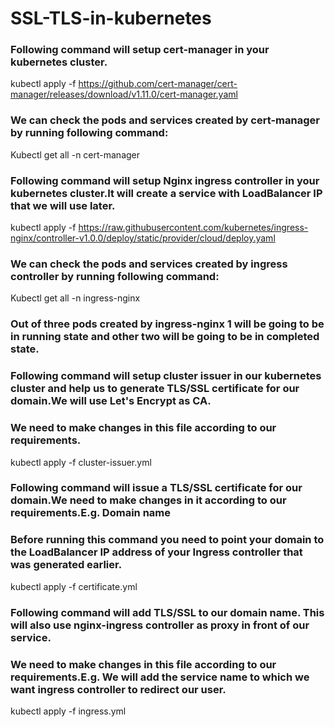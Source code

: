 # SSL-TLS-in-kubernetes

### Following command will setup cert-manager in your kubernetes cluster.

kubectl apply -f https://github.com/cert-manager/cert-manager/releases/download/v1.11.0/cert-manager.yaml
### We can check the pods and services created by cert-manager by running following command:
Kubectl get all -n cert-manager       


### Following command will setup Nginx ingress controller in your kubernetes cluster.It will create a service with LoadBalancer IP that we will use later.
  
kubectl apply -f https://raw.githubusercontent.com/kubernetes/ingress-nginx/controller-v1.0.0/deploy/static/provider/cloud/deploy.yaml

### We can check the pods and services created by ingress controller by running following command:
Kubectl get all -n ingress-nginx
         
### Out of three pods created by ingress-nginx 1 will be going to be in running state and other two will be going to be in completed state. 


### Following command will setup cluster issuer in our kubernetes cluster and help us to generate TLS/SSL certificate for our domain.We will use Let's Encrypt as CA.
### We need to make changes in this file according to our requirements.

kubectl apply -f cluster-issuer.yml 

### Following command will issue a TLS/SSL certificate for our domain.We need to make changes in it according to our requirements.E.g. Domain name
### Before running this command you need to point your domain to the LoadBalancer IP address of your Ingress controller that was generated earlier.

kubectl apply -f certificate.yml   

### Following command will add TLS/SSL to our domain name. This will also use nginx-ingress controller as proxy in front of our service.
### We need to make changes in this file according to our requirements.E.g. We will add the service name to which we want ingress controller to redirect our user.

kubectl apply -f ingress.yml
        
